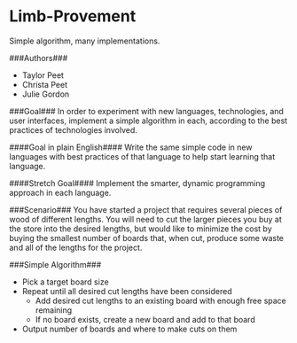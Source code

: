 Limb-Provement
==============

Simple algorithm, many implementations.


###Authors###
- Taylor Peet
- Christa Peet
- Julie Gordon


###Goal###
In order to experiment with new languages, technologies, and user interfaces, implement a simple algorithm in each, according to the best practices of technologies involved.

####Goal in plain English####
Write the same simple code in new languages with best practices of that language to help start learning that language.

####Stretch Goal####
Implement the smarter, dynamic programming approach in each language.

###Scenario###
You have started a project that requires several pieces of wood of different lengths. You will need to cut the larger pieces you buy at the store into the desired lengths, but would like to minimize the cost by buying the smallest number of boards that, when cut, produce some waste and all of the lengths for the project. 

###Simple Algorithm###
- Pick a target board size
- Repeat until all desired cut lengths have been considered
	- Add desired cut lengths to an existing board with enough free space remaining
	- If no board exists, create a new board and add to that board
- Output number of boards and where to make cuts on them